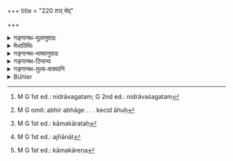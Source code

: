 +++
title = "220 तञ् चेद्"

+++

<details><summary>गङ्गानथ-मूलानुवादः</summary>

If the sun should rise or set while he is still sleeping, either intentionally or unintentionally, he should fast during the day, reciting. (the Sāvitrī).—(220)
</details>

<details><summary>मेधातिथिः</summary>

अत्रेदं प्रायश्चित्तं चरेत् । ब्रह्मचारिणं **शयानं** निद्रावशं गतम्[^५४०] **अभ्युदियात्** स्वेनोदयेनाभिव्याप्तदोषं कुर्यात् । "**अभिर् अभागे**" (पाण् १.४.९१) इति कर्मप्रवचनीयत्वम् । ततो द्वितीया **शयानम्** इति । इत्थंभूतं सुप्तम् इति लक्षणं वा स्वापकाले यद्य् उद्येत । **जपन्न् उपवसेद् दिनम्** ।


[^५४०]:
     M G 1st ed.: nidrāvagatam; G 2nd ed.: nidrāvaśagatam

- <u>केचिद्</u> आहुः[^५४१]- "प्रातर् अतिक्रमे दिनं जपोववासौ, रात्रौ तु भोजनम्, पश्चिमातिक्रमे तु रात्रौ जपोपवासौ, प्रातर्भोजनम् इति । दिनशब्दः प्रदर्शनार्थः" । गौतमवचनं चाप्य् उदाहरन्ति- "तिष्ठेद् अहर् अभुञ्जानो ऽभ्यस्तम् इतश् च रात्रिं जपन् सावित्रीम्" (ग्ध् २३.२१) इति । 


[^५४१]:
     M G omit: abhir abhāge . . . kecid āhuḥ

- <u>तद् अयुक्तम्</u> । उभयत्रापि दिवैव प्रायश्चित्तं युक्तम्, दिनशब्दस्य प्रदर्शनार्थत्वे प्रमाणाभावात् । न ह्य् अस्य तत्सापेक्षस्य स्वार्थप्रतिपादनम् । निरपेक्षं चैतत् । तस्माद् विकल्पो युक्तः । तत्र यस्य सर्वां रात्रिं जाग्रतो न व्याधिः प्रवर्तते स रात्रौ जपिष्यति, अन्यस् तु दिवैव । जपश् च गौतमवचनात् सावित्र्या एव ।

- <u>ननु</u> अत्र कथं गौतमः प्रमाणीक्रियते 

- <u>उच्यते</u> । सापेक्षम् इदं वाक्यं जपेद् इति, जपनीयस्यानिर्देशात् । सत्याम् अपेक्षायां श्रुत्यन्तराद् युक्ता विशेषावगतिः । इह तु कालस्य निर्देशः । नास्ति कालान्तरं प्रत्यपेक्षेति न गौतमो ऽपेक्षते । अथ वा संध्यातिक्रमे प्रायश्चित्ताभिधानात् सावित्रीजपः सिद्ध एव । युक्तं च सावित्र्यास् तु परं नास्तीति । 

- **कामचारतः**[^५४२] । ज्ञात्वैव संध्याकाले यः स्वपिति । **अविज्ञानात्**[^५४३] । चिरसुप्तस्य संध्याकालो ऽयं वर्तत इत्य् अनवबोधो ऽविज्ञानम् । एतद् उक्तं भवति । इच्छया प्रमादकृते चातिक्रमे एतद् एव प्रायश्चित्तम् । यः पुनर् अभ्युदितानस्तमित्संध्याम् अतिक्रामति तस्य प्रायश्चित्तम् अभोजनं नित्यानाम्, कर्मणां समतिक्रम इति । अथ वा यः कामचारेण[^५४४] शास्त्रातिक्रमणं करोति तस्य तद् अविज्ञानम् एव ॥ २.२२० ॥


[^५४४]:
     M G 1st ed.: kāmakāreṇa


[^५४३]:
     M G 1st ed.: ajñānāt


[^५४२]:
     M G 1st ed.: kāmakārataḥ
</details>

<details><summary>गङ्गानथ-भाष्यानुवादः</summary>

In connection with what has gone before one should perform the following expiatory rite.

If while the student is still sleeping, the sun should rise and thereby make him incur sin.—‘*Abhi*’ is a preposition according to Pāṇini’s Sūtra ‘*abhirabhāge*’; and hence we have the accusative ending in ‘*śayanam*.’—The meaning is that if while the student is sleeping, the sun should rise, then *he should fast during the day*.

Some people oífer the following explanation:—“If the offence is committed in the morning, the reciting and fasting are to be done during the day, food being taken at night; while if the offence is committed in the evening, the reciting and fasting are to be done during the night, food being taken next morning. So that the term ‘day’ is purely illustrative.” And in support of their view they quote the words of Gautama (23.21)—‘He should go without food during the day, and if the sun sets before him he should fast during the night, reciting the
*Sāvitrī*.’

This however is not right. In both cases the expiatory rite should be performed during the day; specially as there is no authority for regarding the term ‘day’ of the text as illustrative; as the term ‘day’ does not have its denotation dependent upon that of the term ‘night’; it is entirely independent. Hence the right meaning appears to he that there should be option; that is, if the person is one who will not fall ill by keeping up the whole night, he might do it during the night; while others would do it during the day.

That the ‘*reciting*’ is of the *Sāvitrī*, we gather from the words of Gautama (quoted above).

“How can Gautama be quoted as authority on this point?”

As a matter of fact, the verb ‘*should recite*’ is incomplete, since it is not mentioned what is to be recited. And when there is such incompleteness, it is only right that the missing detail should be filled in from other scriptural sources.

But what the term ‘*day*’ mentions is the *time*; and this does not stand in need of any other time, so that there is no need for calling in the help of Gautama.

Or, the right explanation may be that, since the present verse prescribes the expiatory rite to be performed on the omission of the twilight prayers, the reciting of the *SācUrī* eorties in naturally; it has been declared above (2.88) that ‘there is nothing higher than the
*Sāvitrī*.’

‘*Intentionally*;’—*i.e*., who knowingly sleeps in the evening.

‘*Unintentionally*;’—when he has been sleeping for a long time and fails to perceive the advent of evening; this is what is meant by ‘absence of intention.’ The sense of all this is as follows:—When the omission is intentional and due to careless-ṇess, it is necessary to perform the expiatory rite here prescribed; he who omits the prayers at sun-set and sun-rise, for him the expiatory rite has been prescribed as ‘fasting,’ which has to be done at the neglect of all compulsory duties.

Or, he who intentionally transgresses the scriptural ordinance, this also is ‘ignorance’ on his part.—(220)
</details>

<details><summary>गङ्गानथ-टिप्पन्यः</summary>

‘*Dinam*’—“The translation of the last words (*Shall fast during the next day muttering the Sāvitrī*) follows Govindarāja and Kullūka; while Medhātithi, Nārāyaṇa and Rāghavānanda state that the penance shall be performed *during the (next) day (or night*), and that he who neglects the evening prayer shall fast in the evening and repeat the Gāyatrī during the night.”—Buhler.

Medhātithi is not quite accurately represented here. For his view is clearly put in paras 2 and 3, on page 575 (Translation) where the view, that “if the offence is committed in the evening the reciting and fasting are to be done during the night”, has been rejected in unmistakable terms.

This verse is quoted in *Parāśaramādhava* (Prāyaścitta, p. 447), as laying down an expiation for sleeping at sunrise;—and in
*Prāyaścittaviveka* (p. 398), as laying down the expiation for repeated
delinquency.
</details>

<details><summary>गङ्गानथ-तुल्य-वाक्यानि</summary>

**(verses 220-220)  
**

*Viṣṇu* (8-53).—\[Reproduces Manu 220.\]

*Gautama* (23.21).—‘The Religious Student before whom the Sun has risen
shall remain without food during the day: and he who remains asleep at sunset should remain without food during the night, repeating the Sāvitrī.’

*Āpastamba Dharmasūtra* (2.12-13, 14).—‘If asleep, he is forestalled by
sunset, he shall remain without food, and silent, during the night; and in the morning, shall bathe and then speak;—if he is asleep at sunrise, he shall remain without food and silent during the day.’

*Āpastamba Dharmasūtra* (2.12.22).—‘He who is forestalled by sunrise, he
who is forestalled by sunset, he with bad nails... are impure.’

*Vaśiṣṭha* (20.4.6).—‘Forestalled by sunrise, he shall remain standing
during the day and repeat the Sāvitrī;—similarly if he, while asleep, is forestalled by sunset, he shall sit up during the night.’

*Vaśiṣṭha* (1.17).—‘He who is forestalled by sunrise, he who is
forestalled by sunset, who has bad nails, who has black teeth...... are sinners.’
</details>

<details><summary>Bühler</summary>

220	If the sun should rise or set while he is sleeping, be it (that he offended) intentionally or unintentionally, he shall fast during the (next) day, muttering (the Savitri).
</details>
